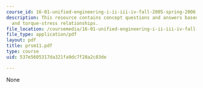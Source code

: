 ```yaml
---
course_id: 16-01-unified-engineering-i-ii-iii-iv-fall-2005-spring-2006
description: This resource contains concept questions and answers based on torque-twist
  and torque-stress relationships.
file_location: /coursemedia/16-01-unified-engineering-i-ii-iii-iv-fall-2005-spring-2006/537e5605317da321fa9dc7f28a2c83de_prsm11.pdf
file_type: application/pdf
layout: pdf
title: prsm11.pdf
type: course
uid: 537e5605317da321fa9dc7f28a2c83de

---
```

None